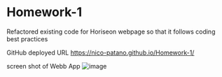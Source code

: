# Homework-1

Refactored existing code for Horiseon webpage so that it follows coding best practices



GitHub deployed URL
https://nico-patano.github.io/Homework-1/


screen shot of Webb App
![image](https://user-images.githubusercontent.com/93544845/149252902-831819d2-593b-4c20-9415-025f5e82d40d.png)

